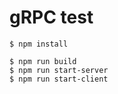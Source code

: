 # gRPC test

```shell
$ npm install

$ npm run build
$ npm run start-server
$ npm run start-client
```
